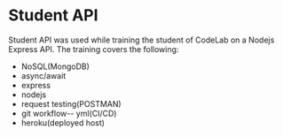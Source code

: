 # Student API

Student API was used while training the student of CodeLab on a Nodejs Express API.
The training covers the following:
- NoSQL(MongoDB)
- async/await
- express
- nodejs
- request testing(POSTMAN)
- git workflow-- yml(CI/CD)
- heroku(deployed host)

